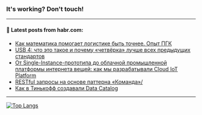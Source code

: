 ### It's working? Don't touch!

---
<!--
#### 🛠️ Technical stack:

![C++](https://img.shields.io/badge/C++-informational?logo=c%2B%2B&style=flat&logoColor=white&color=9C033A)
![Java](https://img.shields.io/badge/Java-informational?logo=java&style=flat&logoColor=white&color=007396)
![Kotlin](https://img.shields.io/badge/Kotlin-informational?logo=Kotlin&style=flat&logoColor=white&color=0095D5)
![JS](https://img.shields.io/badge/JS-informational?logo=javaScript&style=flat&logoColor=black&color=F7Df1E) <br>
![HTML5](https://img.shields.io/badge/HTML5-informational?logo=html5&style=flat&logoColor=white&color=E34F26)
![CSS3](https://img.shields.io/badge/CSS3-informational?logo=css3&style=flat&logoColor=white&color=157286)
![Sass](https://img.shields.io/badge/Saas-informational?logo=sass&style=flat&logoColor=white&color=hotpink)
![PHP](https://img.shields.io/badge/PHP-informational?logo=php&style=flat&logoColor=white&color=777BB4) <br>
![WebPAck](https://img.shields.io/badge/WebPack-informational?logo=webPack&style=flat&logoColor=white&color=FF6F00)
![Bootstrap](https://img.shields.io/badge/Bootstrap-informational?logo=Bootstrap&style=flat&logoColor=white&color=7952B3)
![MySQL](https://img.shields.io/badge/MySQL-informational?logo=MySQL&style=flat&logoColor=white&color=00f) <br>
![NodeJS](https://img.shields.io/badge/NodeJS-informational?logo=node.js&style=flat&logoColor=white&color=43853D)
![Spring](https://img.shields.io/badge/Spring-informational?logo=Spring&style=flat&logoColor=white&color=0A9EDC)
![Angular](https://img.shields.io/badge/Vue-informational?logo=vue.js&style=flat&logoColor=white&color=red)
![Git](https://img.shields.io/badge/Git-informational?logo=git&style=flat&logoColor=white&color=darkorange)

___
-->

#### 💬 Latest posts from habr.com:

<!-- BLOG-POST-LIST:START -->
- [Как математика помогает логистике быть точнее. Опыт ПГК](https://habr.com/ru/post/697278/?utm_source=habrahabr&utm_medium=rss&utm_campaign=697278)
- [USB 4: что это такое и почему «четвёрка» лучше всех предыдущих стандартов](https://habr.com/ru/post/697276/?utm_source=habrahabr&utm_medium=rss&utm_campaign=697276)
- [От Single-Instance-прототипа до облачной промышленной платформы интернета вещей: как мы разрабатывали Cloud IoT Platform](https://habr.com/ru/post/697100/?utm_source=habrahabr&utm_medium=rss&utm_campaign=697100)
- [RESTful запросы на основе паттерна «Команда»/](https://habr.com/ru/post/697262/?utm_source=habrahabr&utm_medium=rss&utm_campaign=697262)
- [Как в Тинькофф создавали Data Catalog](https://habr.com/ru/post/697220/?utm_source=habrahabr&utm_medium=rss&utm_campaign=697220)
<!-- BLOG-POST-LIST:END -->

---

[![Top Langs](https://github-readme-stats.vercel.app/api/top-langs/?username=zloylis&layout=compact&hide_border=true&theme=dracula)](https://github.com/zloylis)
